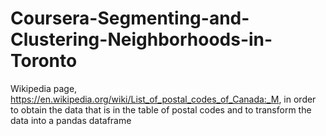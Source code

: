 # Coursera-Segmenting-and-Clustering-Neighborhoods-in-Toronto
Wikipedia page, https://en.wikipedia.org/wiki/List_of_postal_codes_of_Canada:_M, in order to obtain the data that is in the table of postal codes and to transform the data into a pandas dataframe
